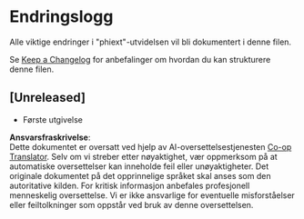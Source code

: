 <!--
CO_OP_TRANSLATOR_METADATA:
{
  "original_hash": "bd0afcb627d5754038537758315cbad7",
  "translation_date": "2025-05-09T05:25:26+00:00",
  "source_file": "code/09.UpdateSamples/Aug/vscode/phiext/CHANGELOG.md",
  "language_code": "no"
}
-->
# Endringslogg

Alle viktige endringer i "phiext"-utvidelsen vil bli dokumentert i denne filen.

Se [Keep a Changelog](http://keepachangelog.com/) for anbefalinger om hvordan du kan strukturere denne filen.

## [Unreleased]

- Første utgivelse

**Ansvarsfraskrivelse**:  
Dette dokumentet er oversatt ved hjelp av AI-oversettelsestjenesten [Co-op Translator](https://github.com/Azure/co-op-translator). Selv om vi streber etter nøyaktighet, vær oppmerksom på at automatiske oversettelser kan inneholde feil eller unøyaktigheter. Det originale dokumentet på det opprinnelige språket skal anses som den autoritative kilden. For kritisk informasjon anbefales profesjonell menneskelig oversettelse. Vi er ikke ansvarlige for eventuelle misforståelser eller feiltolkninger som oppstår ved bruk av denne oversettelsen.